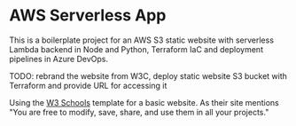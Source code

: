 # AWS Serverless App
This is a boilerplate project for an AWS S3 static website with serverless Lambda backend in Node and Python, Terraform IaC and deployment pipelines in Azure DevOps.

TODO: rebrand the website from W3C, deploy static website S3 bucket with Terraform and provide URL for accessing it

Using the [W3 Schools](https://www.w3schools.com/w3css/w3css_templates.asp) template for a basic website. As their site mentions "You are free to modify, save, share, and use them in all your projects."